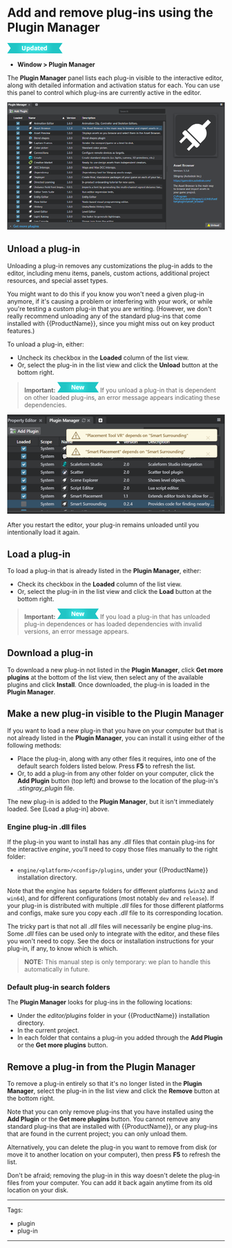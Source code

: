 # Add and remove plug-ins using the Plugin Manager

![UPDATED](../images/updated.png)

-	**Window > Plugin Manager**

The **Plugin Manager** panel lists each plug-in visible to the interactive editor, along with detailed information and activation status for each. You can use this panel to control which plug-ins are currently active in the editor.

![The Plugin Manager](../images/plugin_manager.png)

## Unload a plug-in

Unloading a plug-in removes any customizations the plug-in adds to the editor, including menu items, panels, custom actions, additional project resources, and special asset types.

You might want to do this if you know you won't need a given plug-in anymore, if it's causing a problem or interfering with your work, or while you're testing a custom plug-in that you are writing. (However, we don't really recommend unloading any of the standard plug-ins that come installed with {{ProductName}}, since you might miss out on key product features.)

To unload a plug-in, either:

-	Uncheck its checkbox in the **Loaded** column of the list view.
-	Or, select the plug-in in the list view and click the **Unload** button at the bottom right.

>**Important:** ![NEW](../images/new.png) If you unload a plug-in that is dependent on other loaded plug-ins, an error message appears indicating these dependencies.

![](../images/plugin-manager-warnings.png)

After you restart the editor, your plug-in remains unloaded until you intentionally load it again.

## Load a plug-in

To load a plug-in that is already listed in the **Plugin Manager**, either:

-	Check its checkbox in the **Loaded** column of the list view.
-	Or, select the plug-in in the list view and click the **Load** button at the bottom right.

>**Important:** ![NEW](../images/new.png) If you load a plug-in that has unloaded plug-in dependences or has loaded dependencies with invalid versions, an error message appears.

## Download a plug-in

To download a new plug-in not listed in the **Plugin Manager**, click **Get more plugins** at the bottom of the list view, then select any of the available plugins and click **Install**. Once downloaded, the plug-in is loaded in the **Plugin Manager**.

## Make a new plug-in visible to the Plugin Manager

If you want to load a new plug-in that you have on your computer but that is not already listed in the **Plugin Manager**, you can install it using either of the following methods:

-	Place the plug-in, along with any other files it requires, into one of the default search folders listed below. Press **F5** to refresh the list.
-	Or, to add a plug-in from any other folder on your computer, click the **Add Plugin** button (top left) and browse to the location of the plug-in's *.stingray_plugin* file.

The new plug-in is added to the **Plugin Manager**, but it isn't immediately loaded. See [Load a plug-in] above.

### Engine plug-in .dll files

If the plug-in you want to install has any *.dll* files that contain plug-ins for the interactive *engine*, you'll need to copy those files manually to the right folder:

-	`engine/<platform>/<config>/plugins`, under your {{ProductName}} installation directory.

Note that the engine has separte folders for different platforms (`win32` and `win64`), and for different configurations (most notably `dev` and `release`). If your plug-in is distributed with multiple *.dll* files for those different platforms and configs, make sure you copy each *.dll* file to its corresponding location.

The tricky part is that not all *.dll* files will necessarily be engine plug-ins. Some *.dll* files can be used only to integrate with the editor, and these files you won't need to copy. See the docs or installation instructions for your plug-in, if any, to know which is which.

>	**NOTE:** This manual step is only temporary: we plan to handle this automatically in future.

### Default plug-in search folders

The **Plugin Manager** looks for plug-ins in the following locations:

-	Under the *editor/plugins* folder in your {{ProductName}} installation directory.
-	In the current project.
-	In each folder that contains a plug-in you added through the **Add Plugin** or the **Get more plugins** button.

## Remove a plug-in from the Plugin Manager

To remove a plug-in entirely so that it's no longer listed in the **Plugin Manager**, select the plug-in in the list view and click the **Remove** button at the bottom right.

Note that you can only remove plug-ins that you have installed using the **Add Plugin** or the **Get more plugins**  button. You cannot remove any standard plug-ins that are installed with {{ProductName}}, or any plug-ins that are found in the current project; you can only unload them.

Alternatively, you can delete the plug-in you want to remove from disk (or move it to another location on your computer), then press **F5** to refresh the list.

Don't be afraid; removing the plug-in in this way doesn't delete the plug-in files from your computer. You can add it back again anytime from its old location on your disk.

---
Tags:
-	plugin
-	plug-in
---
